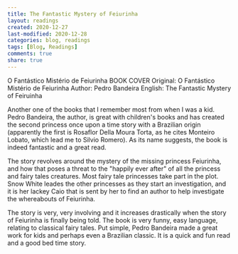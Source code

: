 ```yaml
---
title: The Fantastic Mystery of Feiurinha
layout: readings
created: 2020-12-27
last-modified: 2020-12-28
categories: blog, readings
tags: [Blog, Readings]
comments: true
share: true
---
```

O Fantástico Mistério de Feiurinha
BOOK COVER
Original: O Fantástico Mistério de Feiurinha
Author: Pedro Bandeira
English: The Fantastic Mystery of Feiruinha

Another one of the books that I remember most from when I was a kid. Pedro Bandeira, the author, is great with children's books and has created the second princess once upon a time story with a Brazilian origin (apparently the first is Rosaflor Della Moura Torta, as he cites Monteiro Lobato, which lead me to Silvio Romero). As its name suggests, the book is indeed fantastic and a great read.

The story revolves around the mystery of the missing princess Feiurinha, and how that poses a threat to the "happily ever after" of all the princess and fairy tales creatures. Most fairy tale princesses take part in the plot. Snow White leades the other princesses as they start an investigation, and it is her lackey Caio that is sent by her to find an author to help investigate the whereabouts of Feiurinha.

The story is very, very involving and it increases drastically when the story of Feiurinha is finally being told. The book is very funny, easy language, relating to classical fairy tales. Put simple, Pedro Bandeira made a great work for kids and perhaps even a Brazilian classic. It is a quick and fun read and a good bed time story.
